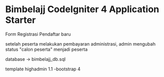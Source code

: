 # Bimbelajj CodeIgniter 4 Application Starter

Form Registrasi Pendaftar baru

setelah peserta melakukan pembayaran administrasi, admin mengubah status "calon peserta" menjadi peserta
 
database -> bimbelajj_db.sql


template highadmin 1.1
-bootstrap 4


